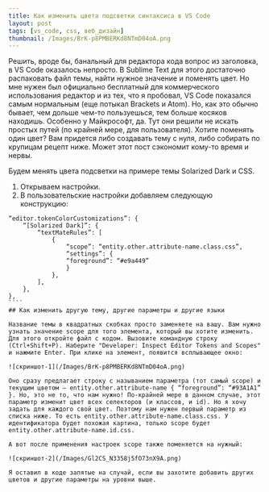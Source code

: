 ```yaml
---
title: Как изменить цвета подсветки синтаксиса в VS Code
layout: post
tags: [vs_code, css, веб_дизайн]
thumbnail: /Images/BrK-p8PMBERKd8NTmD04oA.png
---
```

Решить, вроде бы, банальный для редактора кода вопрос из заголовка, в VS Code оказалось непросто. В Sublime Text для этого достаточно распаковать файл темы, найти нужное значение и поменять цвет. Но мне нужен был официально бесплатный для коммерческого использования редактор и из тех, что я пробовал, VS Code показался самым нормальным (еще потыкал Brackets и Atom). Но, как это обычно бывает, чем дольше чем-то пользуешься, тем больше косяков находишь. Особенно у Майкрософт, да. Тут они решили не искать простых путей (по крайней мере, для пользователя). Хотите поменять один цвет? Вам придется либо создавать тему с нуля, либо собирать по крупицам рецепт ниже. Может этот пост сэкономит кому-то время и нервы.

Будем менять цвета подсветки на примере темы Solarized Dark и CSS.

1. Открываем настройки.
2. В пользовательские настройки добавляем следующую конструкцию:

`````
“editor.tokenColorCustomizations”: {
    “[Solarized Dark]”: {
        “textMateRules”: [
            {
                “scope”: “entity.other.attribute-name.class.css”,
                “settings”: {
                “foreground”: “#e9a449”
                }
            },
        ],
    },
},
````
## Как изменить другую тему, другие параметры и другие языки

Название темы в квадратных скобках просто заменяете на вашу. Вам нужно узнать значение scope для того элемента, который вы хотите изменить. Для этого откройте файл с кодом. Вызовите командную строку (Ctrl+Shift+P). Наберите "Developer: Inspect Editor Tokens and Scopes" и нажмите Enter. При клике на элемент, появится всплывающее окно:

![скриншот-1](/Images/BrK-p8PMBERKd8NTmD04oA.png)

Оно сразу предлагает строку с называнием параметра (тот самый scope) и текущим цветом — entity.other.attribute-name { “foreground”: “#93A1A1” }. Но, это не то, что нам нужно! По-крайней мере в данном случае, этот параметр изменит цвет всех селекторов (и классов, и id). Но я хочу задать для каждого свой цвет. Поэтому нам нужен первый параметр из списка ниже. То есть entity.other.attribute-name.class.css. У идентификатора будет похожая картина, только scope будет entity.other.attribute-name.id.css.

А вот после применения настроек scope также поменяется на нужный:

![скриншот-2](/Images/Gl2CS_N3358j5fO73nX9A.png)

Я оставил в коде запятые на случай, если вы захотите добавить других цветов и другие параметры на уровни выше.